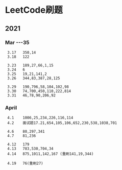 # LeetCode刷题
 
## 2021
 
### Mar	---35
	 3.17	350,14
	 3.18	122

	 3.23	189,27,66,1,15
	 3.24	6
	 3.25	19,21,141,2
	 3.26	344,83,387,28,125
	 
	 3.29	190,796,58,104,102,98
	 3.30	74,700,450,110,222,814
	 3.31	46,78,90,206,92

### April
	 4.1	1006,25,234,226,116,114
	 4.2	面试题17.21,654,105,106,652,230,538,1038,701
	 
	 4.6	80,297,341
	 4.7	81,236
	 
	 4.12	179
	 4.13	783,530,704,34
	 4.14	875,1011,142,167 (重刷141,19,344)
	 
	 4.19	76(重刷27)
